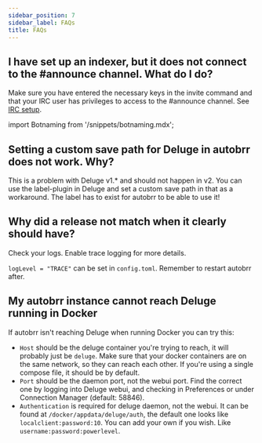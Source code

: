 ```yaml
---
sidebar_position: 7
sidebar_label: FAQs
title: FAQs
---
```


## I have set up an indexer, but it does not connect to the #announce channel. What do I do?

Make sure you have entered the necessary keys in the invite command and that your IRC user has privileges to access to the #announce channel. See [IRC setup](/configuration/irc).

import Botnaming from '/snippets/botnaming.mdx';

<Botnaming/>

## Setting a custom save path for Deluge in autobrr does not work. Why?

This is a problem with Deluge v1.* and should not happen in v2.
You can use the label-plugin in Deluge and set a custom save path in that as a workaround. The label has to exist for autobrr to be able to use it!

## Why did a release not match when it clearly should have?

Check your logs. Enable trace logging for more details.

`logLevel = "TRACE"` can be set in `config.toml`. Remember to restart autobrr after.

## My autobrr instance cannot reach Deluge running in Docker

If autobrr isn't reaching Deluge when running Docker you can try this:

* `Host` should be the deluge container you're trying to reach, it will probably just be `deluge`.
Make sure that your docker containers are on the same network, so they can reach each other. If you're using a single compose file, it should be by default.
* `Port` should be the daemon port, not the webui port. Find the correct one by logging into Deluge webui, and checking in Preferences or under Connection Manager (default: 58846).
* `Authentication` is required for deluge daemon, not the webui.
It can be found at `/docker/appdata/deluge/auth`, the default one looks like `localclient:password:10`.
You can add your own if you wish. Like `username:password:powerlevel`.
